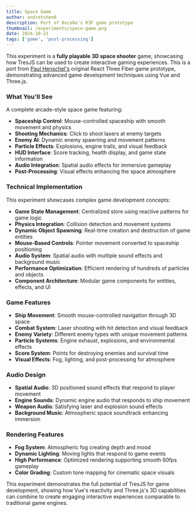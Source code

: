 ```yaml
---
title: Space Game
author: andretchen0
description: Port of 0xca0a's R3F game prototype
thumbnail: /experiments/space-game.png
date: 2024-10-21
tags: ['game', 'post-processing']
---
```


This experiment is a **fully playable 3D space shooter** game, showcasing how TresJS can be used to create interactive gaming experiences. This is a port from [Paul Henschel's](https://twitter.com/0xca0a) original React Three Fiber game prototype, demonstrating advanced game development techniques using Vue and Three.js.

### What You'll See

A complete arcade-style space game featuring:

- **Spaceship Control**: Mouse-controlled spaceship with smooth movement and physics
- **Shooting Mechanics**: Click to shoot lasers at enemy targets
- **Enemy AI**: Dynamic enemy spawning and movement patterns
- **Particle Effects**: Explosions, engine trails, and visual feedback
- **HUD Interface**: Score tracking, health display, and game state information
- **Audio Integration**: Spatial audio effects for immersive gameplay
- **Post-Processing**: Visual effects enhancing the space atmosphere

### Technical Implementation

This experiment showcases complex game development concepts:

- **Game State Management**: Centralized store using reactive patterns for game logic
- **Physics Integration**: Collision detection and movement systems
- **Dynamic Object Spawning**: Real-time creation and destruction of game entities
- **Mouse-Based Controls**: Pointer movement converted to spaceship positioning
- **Audio System**: Spatial audio with multiple sound effects and background music
- **Performance Optimization**: Efficient rendering of hundreds of particles and objects
- **Component Architecture**: Modular game components for entities, effects, and UI

### Game Features

- **Ship Movement**: Smooth mouse-controlled navigation through 3D space
- **Combat System**: Laser shooting with hit detection and visual feedback
- **Enemy Variety**: Different enemy types with unique movement patterns
- **Particle Systems**: Engine exhaust, explosions, and environmental effects
- **Score System**: Points for destroying enemies and survival time
- **Visual Effects**: Fog, lighting, and post-processing for atmosphere

### Audio Design

- **Spatial Audio**: 3D positioned sound effects that respond to player movement
- **Engine Sounds**: Dynamic engine audio that responds to ship movement
- **Weapon Audio**: Satisfying laser and explosion sound effects
- **Background Music**: Atmospheric space soundtrack enhancing immersion

### Rendering Features

- **Fog System**: Atmospheric fog creating depth and mood
- **Dynamic Lighting**: Moving lights that respond to game events
- **High Performance**: Optimized rendering supporting smooth 60fps gameplay
- **Color Grading**: Custom tone mapping for cinematic space visuals

This experiment demonstrates the full potential of TresJS for game development, showing how Vue's reactivity and Three.js's 3D capabilities can combine to create engaging interactive experiences comparable to traditional game engines.


